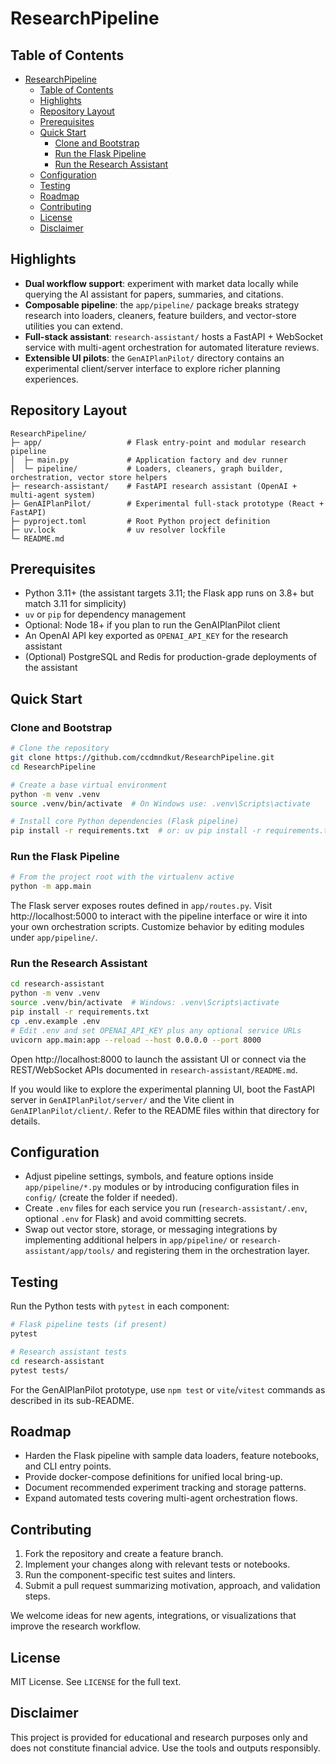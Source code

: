 # ResearchPipeline


## Table of Contents
- [ResearchPipeline](#researchpipeline)
  - [Table of Contents](#table-of-contents)
  - [Highlights](#highlights)
  - [Repository Layout](#repository-layout)
  - [Prerequisites](#prerequisites)
  - [Quick Start](#quick-start)
    - [Clone and Bootstrap](#clone-and-bootstrap)
    - [Run the Flask Pipeline](#run-the-flask-pipeline)
    - [Run the Research Assistant](#run-the-research-assistant)
  - [Configuration](#configuration)
  - [Testing](#testing)
  - [Roadmap](#roadmap)
  - [Contributing](#contributing)
  - [License](#license)
  - [Disclaimer](#disclaimer)

## Highlights
- **Dual workflow support**: experiment with market data locally while querying the AI assistant for papers, summaries, and citations.
- **Composable pipeline**: the `app/pipeline/` package breaks strategy research into loaders, cleaners, feature builders, and vector-store utilities you can extend.
- **Full-stack assistant**: `research-assistant/` hosts a FastAPI + WebSocket service with multi-agent orchestration for automated literature reviews.
- **Extensible UI pilots**: the `GenAIPlanPilot/` directory contains an experimental client/server interface to explore richer planning experiences.

## Repository Layout
```
ResearchPipeline/
├─ app/                   # Flask entry-point and modular research pipeline
│  ├─ main.py             # Application factory and dev runner
│  └─ pipeline/           # Loaders, cleaners, graph builder, orchestration, vector store helpers
├─ research-assistant/    # FastAPI research assistant (OpenAI + multi-agent system)
├─ GenAIPlanPilot/        # Experimental full-stack prototype (React + FastAPI)
├─ pyproject.toml         # Root Python project definition
├─ uv.lock                # uv resolver lockfile
└─ README.md
```

## Prerequisites
- Python 3.11+ (the assistant targets 3.11; the Flask app runs on 3.8+ but match 3.11 for simplicity)
- `uv` or `pip` for dependency management
- Optional: Node 18+ if you plan to run the GenAIPlanPilot client
- An OpenAI API key exported as `OPENAI_API_KEY` for the research assistant
- (Optional) PostgreSQL and Redis for production-grade deployments of the assistant

## Quick Start

### Clone and Bootstrap
```bash
# Clone the repository
git clone https://github.com/ccdmndkut/ResearchPipeline.git
cd ResearchPipeline

# Create a base virtual environment
python -m venv .venv
source .venv/bin/activate  # On Windows use: .venv\Scripts\activate

# Install core Python dependencies (Flask pipeline)
pip install -r requirements.txt  # or: uv pip install -r requirements.txt
```

### Run the Flask Pipeline
```bash
# From the project root with the virtualenv active
python -m app.main
```
The Flask server exposes routes defined in `app/routes.py`. Visit http://localhost:5000 to interact with the pipeline interface or wire it into your own orchestration scripts. Customize behavior by editing modules under `app/pipeline/`.

### Run the Research Assistant
```bash
cd research-assistant
python -m venv .venv
source .venv/bin/activate  # Windows: .venv\Scripts\activate
pip install -r requirements.txt
cp .env.example .env
# Edit .env and set OPENAI_API_KEY plus any optional service URLs
uvicorn app.main:app --reload --host 0.0.0.0 --port 8000
```
Open http://localhost:8000 to launch the assistant UI or connect via the REST/WebSocket APIs documented in `research-assistant/README.md`.

If you would like to explore the experimental planning UI, boot the FastAPI server in `GenAIPlanPilot/server/` and the Vite client in `GenAIPlanPilot/client/`. Refer to the README files within that directory for details.

## Configuration
- Adjust pipeline settings, symbols, and feature options inside `app/pipeline/*.py` modules or by introducing configuration files in `config/` (create the folder if needed).
- Create `.env` files for each service you run (`research-assistant/.env`, optional `.env` for Flask) and avoid committing secrets.
- Swap out vector store, storage, or messaging integrations by implementing additional helpers in `app/pipeline/` or `research-assistant/app/tools/` and registering them in the orchestration layer.

## Testing
Run the Python tests with `pytest` in each component:
```bash
# Flask pipeline tests (if present)
pytest

# Research assistant tests
cd research-assistant
pytest tests/
```
For the GenAIPlanPilot prototype, use `npm test` or `vite`/`vitest` commands as described in its sub-README.

## Roadmap
- Harden the Flask pipeline with sample data loaders, feature notebooks, and CLI entry points.
- Provide docker-compose definitions for unified local bring-up.
- Document recommended experiment tracking and storage patterns.
- Expand automated tests covering multi-agent orchestration flows.

## Contributing
1. Fork the repository and create a feature branch.
2. Implement your changes along with relevant tests or notebooks.
3. Run the component-specific test suites and linters.
4. Submit a pull request summarizing motivation, approach, and validation steps.

We welcome ideas for new agents, integrations, or visualizations that improve the research workflow.

## License
MIT License. See `LICENSE` for the full text.

## Disclaimer
This project is provided for educational and research purposes only and does not constitute financial advice. Use the tools and outputs responsibly.
